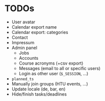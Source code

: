 
TODOs
=====

* User avatar
* Calendar export name
* Calendar export: categories
* Contact
* Impressum
* Admin panel
  * Jobs
  * Accounts
  * Course acronyms (+csv export)
  * Messages (email to all or specific users)
  * Login as other user (`$_SESSION`, ...)
* `planned_ts`
* Manually join groups (HTU events, ...)
* Update locale (de, bar, en)
* Hide/finish tasks/deadlines
